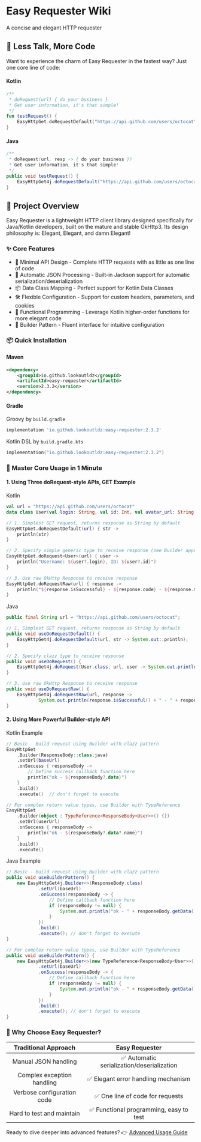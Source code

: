 # Easy Requester Wiki

A concise and elegant HTTP requester

## 🚀 Less Talk, More Code

Want to experience the charm of Easy Requester in the fastest way? Just one core line of code:
#### Kotlin

```kotlin
/**
 * doRequest(url) { do your business } 
 * Get user information, it's that simple!
 */
fun testRequest() {
    EasyHttpGet.doRequestDefault("https://api.github.com/users/octocat") { println("User info: $it") }
}
```
#### Java
```java
/**
 * doRequest(url, resp -> { do your business })
 * Get user information, it's that simple!
 */
public void testRequest() {
    EasyHttpGet4j.doRequestDefault("https://api.github.com/users/octocat", str -> System.out.println("User info: " + str));
}
```

## 📖 Project Overview
Easy Requester is a lightweight HTTP client library designed specifically for Java/Kotlin developers, built on the mature and stable OkHttp3.
Its design philosophy is: Elegant, Elegant, and damn Elegant!

### ✨ Core Features
- 🎯 Minimal API Design - Complete HTTP requests with as little as one line of code
- 🔄 Automatic JSON Processing - Built-in Jackson support for automatic serialization/deserialization
- 📦 Data Class Mapping - Perfect support for Kotlin Data Classes
- 🛠️ Flexible Configuration - Support for custom headers, parameters, and cookies
- 🎨 Functional Programming - Leverage Kotlin higher-order functions for more elegant code
- 🔧 Builder Pattern - Fluent interface for intuitive configuration

### 📦 Quick Installation 

#### Maven

``` xml
<dependency>
    <groupId>io.github.lookoutldz</groupId>
    <artifactId>easy-requester</artifactId>
    <version>2.3.2</version>
</dependency>
```

#### Gradle
Groovy by ``build.gradle``
```groovy
implementation 'io.github.lookoutldz:easy-requester:2.3.2'
```
Kotlin DSL by ``build.gradle.kts``
```kotlin
implementation("io.github.lookoutldz:easy-requester:2.3.2")
```

### 🎯 Master Core Usage in 1 Minute
#### 1. Using Three doRequest-style APIs, GET Example

Kotlin
```kotlin
val url = "https://api.github.com/users/octocat"
data class User(val login: String, val id: Int, val avatar_url: String)

// 1. Simplest GET request, returns response as String by default
EasyHttpGet.doRequestDefault(url) { str ->
    println(str)
}

// 2. Specify simple generic type to receive response (see Builder approach for complex types)
EasyHttpGet.doRequest<User>(url) { user ->
    println("Username: ${user?.login}, ID: ${user?.id}")
}

// 3. Use raw OkHttp Response to receive response
EasyHttpGet.doRequestRaw(url) { response ->
    println("${response.isSuccessful} - ${response.code} - ${response.message}")
}
```

Java
```java
public final String url = "https://api.github.com/users/octocat";

// 1. Simplest GET request, returns response as String by default
public void useDoRequestDefault() {
    EasyHttpGet4j.doRequestDefault(url, str -> System.out::println);
}

// 2. Specify clazz type to receive response
public void useDoRequest() {
    EasyHttpGet4j.doRequest(User.class, url, user -> System.out.println(user.id));
}

// 3. Use raw OkHttp Response to receive response
public void useDoRequestRaw() {
    EasyHttpGet4j.doRequestRaw(url, response -> 
            System.out.println(response.isSuccessful() + " - " + response.code() + " - " + response.message()));
}
```
#### 2. Using More Powerful Builder-style API
Kotlin Example
```kotlin
// Basic - Build request using Builder with clazz pattern
EasyHttpGet
    .Builder(ResponseBody::class.java)
    .setUrl(baseUrl)
    .onSuccess { responseBody ->
        // Define success callback function here
        println("ok - ${responseBody?.data}")
    }
    .build()
    .execute()  // don't forget to execute

// For complex return value types, use Builder with TypeReference
EasyHttpGet
    .Builder(object : TypeReference<ResponseBody<User>>() {})
    .setUrl(userUrl)
    .onSuccess { responseBody ->
        println("ok - ${responseBody?.data?.name}")
    }
    .build()
    .execute()
```

Java Example
```java
// Basic - Build request using Builder with clazz pattern
public void useBuilderPattern() {
    new EasyHttpGet4j.Builder<>(ResponseBody.class)
            .setUrl(baseUrl)
            .onSuccess(responseBody -> {
                // Define callback function here
                if (responseBody != null) {
                    System.out.println("ok - " + responseBody.getData());
                }
            })
            .build()
            .execute(); // don't forget to execute
}

// For complex return value types, use Builder with TypeReference
public void useBuilderPattern() {
    new EasyHttpGet4j.Builder<>(new TypeReference<ResponseBody<User>>() {})
            .setUrl(baseUrl)
            .onSuccess(responseBody -> {
                // Define callback function here
                if (responseBody != null) {
                    System.out.println("ok - " + responseBody.getData());
                }
            })
            .build()
            .execute(); // don't forget to execute
}
```

### 🌟 Why Choose Easy Requester?

| Traditional Approach | Easy Requester |
|:-------------------:|:--------------:|
| Manual JSON handling | ✅ Automatic serialization/deserialization |
| Complex exception handling | ✅ Elegant error handling mechanism |
| Verbose configuration code | ✅ One line of code for requests |
| Hard to test and maintain | ✅ Functional programming, easy to test |

Ready to dive deeper into advanced features? 👉 [Advanced Usage Guide](Advance_EN.md)
